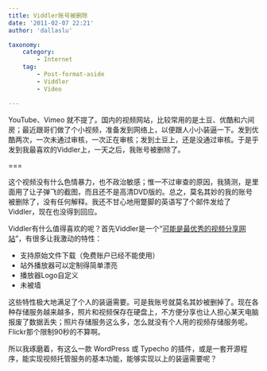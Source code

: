 ```yaml
---
title: Viddler账号被删除
date: '2011-02-07 22:21'
author: 'dallaslu'

taxonomy:
    category:
        - Internet
    tag:
        - Post-format-aside
        - Viddler
        - Video

---
```

YouTube、Vimeo 就不提了。国内的视频网站，比较常用的是土豆、优酷和六间房；最近跟哥们做了个小视频，准备发到网络上，以便跟人小小装逼一下。发到优酷两次，一次未通过审核，一次正在审核；发到土豆上，还是没通过审核。于是乎发到我最喜欢的Viddler上，一天之后，我账号被删除了。

===

这个视频没有什么色情暴力，也不政治敏感；惟一不过审查的原因，我猜测，是里面用了让子弹飞的截图，而且还不是高清DVD版的。总之，莫名其妙的我的账号被删除了，没有任何解释。我还不甘心地用蹩脚的英语写了个邮件发给了Viddler，现在也没得到回应。

Viddler有什么值得喜欢的呢？首先Viddler是一个“[可能是最优秀的视频分享网站](http://www.kenengba.com/post/149.html)”，有很多让我激动的特性：

*   支持原始文件下载（免费账户已经不能使用）
*   站外播放器可以定制得简单漂亮
*   播放器Logo自定义
*   未被墙

这些特性极大地满足了个人的装逼需要。可是我账号就莫名其妙被删掉了。现在各种存储服务越来越多，照片和视频保存在硬盘上，不方便分享也让人担心某天电脑报废了数据丢失；照片存储服务这么多，怎么就没有个人用的视频存储服务呢。Flickr那个限制90秒的不算啊。

所以我琢磨着，有这么一款 WordPress 或 Typecho 的插件，或是一套开源程序，能实现视频托管服务的基本功能，能够实现以上的装逼需要呢？
